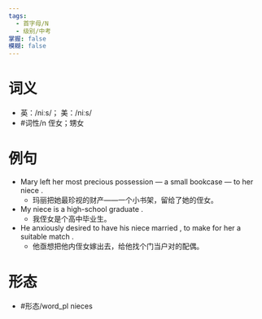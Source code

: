```yaml
---
tags:
  - 首字母/N
  - 级别/中考
掌握: false
模糊: false
---
```

# 词义
- 英：/niːs/； 美：/niːs/
- #词性/n  侄女；甥女
# 例句
- Mary left her most precious possession — a small bookcase — to her niece .
	- 玛丽把她最珍视的财产——一个小书架，留给了她的侄女。
- My niece is a high-school graduate .
	- 我侄女是个高中毕业生。
- He anxiously desired to have his niece married , to make for her a suitable match .
	- 他亟想把他内侄女嫁出去，给他找个门当户对的配偶。
# 形态
- #形态/word_pl nieces
